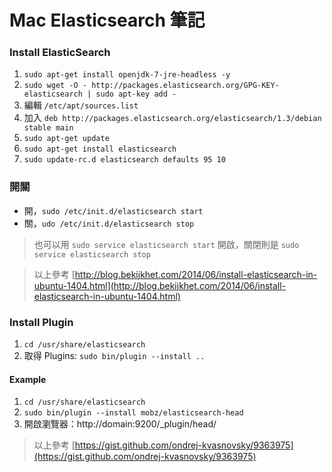 # Mac Elasticsearch 筆記

### Install ElasticSearch

1. `sudo apt-get install openjdk-7-jre-headless -y`
2. `sudo wget -O - http://packages.elasticsearch.org/GPG-KEY-elasticsearch | sudo apt-key add -`
3. 編輯 `/etc/apt/sources.list`
4. 加入 `deb http://packages.elasticsearch.org/elasticsearch/1.3/debian stable main`
5. `sudo apt-get update`
6. `sudo apt-get install elasticsearch`
7. `sudo update-rc.d elasticsearch defaults 95 10`

### 開關
* 開，`sudo /etc/init.d/elasticsearch start`
* 關，`udo /etc/init.d/elasticsearch stop`

> 也可以用 `sudo service elasticsearch start` 開啟，關閉則是 `sudo service elasticsearch stop`

> 以上參考 [http://blog.bekijkhet.com/2014/06/install-elasticsearch-in-ubuntu-1404.html](http://blog.bekijkhet.com/2014/06/install-elasticsearch-in-ubuntu-1404.html)

### Install Plugin 

1. `cd /usr/share/elasticsearch`
2. 取得 Plugins: `sudo bin/plugin --install ..`

#### Example
1. `cd /usr/share/elasticsearch`
2. `sudo bin/plugin --install mobz/elasticsearch-head`
3. 開啟瀏覽器：http://domain:9200/_plugin/head/

> 以上參考 [https://gist.github.com/ondrej-kvasnovsky/9363975](https://gist.github.com/ondrej-kvasnovsky/9363975)
